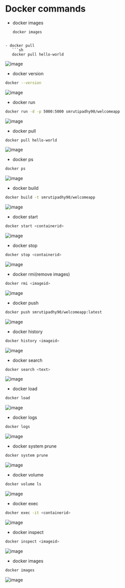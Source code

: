# Docker commands

- docker images
   ```sh
   docker images
```

- docker pull  
   ```sh
   docker pull hello-world
```

![image](https://user-images.githubusercontent.com/109865260/196842118-ca73fcf5-7ccf-42d5-9ae7-3815925d2893.png)

- docker version
```sh
docker --version
```
![image](https://user-images.githubusercontent.com/109865260/196843464-432e226e-b1db-483e-9703-b855ade061f5.png)

- docker run
```sh
docker run -d -p 5000:5000 smrutipadhy90/welcomeapp
```
![image](https://user-images.githubusercontent.com/109865260/196843641-0a9f936a-beb5-47ec-94ac-c8960a1fc7da.png)

- docker pull
```sh
docker pull hello-world
```
![image](https://user-images.githubusercontent.com/109865260/196844650-a9fdb809-b91a-4440-b293-e4b5325ba8ac.png)

- docker ps
```sh 
docker ps
```
![image](https://user-images.githubusercontent.com/109865260/196844762-935fea53-f1cb-4c49-aebd-71fbd3b79ca2.png)


- docker build
```sh
docker build -t smrutipadhy90/welcomeapp
```
![image](https://user-images.githubusercontent.com/109865260/196844983-32e6bb5c-f075-41e2-83d0-0c442df0d682.png)


- docker start
```sh
docker start <containerid>
```
![image](https://user-images.githubusercontent.com/109865260/196845829-ed601d98-33a3-42d6-8761-2a74bf48459c.png)


- docker stop
```sh
docker stop <containerid>
```
![image](https://user-images.githubusercontent.com/109865260/196846099-7c22d9a1-f3fa-469d-b028-0b19e4562b04.png)


- docker rmi(remove images)
```sh
docker rmi <imageid>
```
![image](https://user-images.githubusercontent.com/109865260/196846203-535afe04-23fb-450b-8df8-fbcf2f77ea78.png)


- docker push
```sh
docker push smrutipadhy90/welcomeapp:latest
```
![image](https://user-images.githubusercontent.com/109865260/196846502-014907f6-7777-4104-a7d1-79bb7e6436c3.png)


- docker history
```sh
docker history <imageid>
```
![image](https://user-images.githubusercontent.com/109865260/196846661-09f06426-df39-4402-9595-915e708b8f11.png)


- docker search <text>
```sh
docker search <text>
```
![image](https://user-images.githubusercontent.com/109865260/196846773-5da48365-8215-4b6c-b0d2-108fbf0c27a3.png)


- docker load
```sh
docker load
```
![image](https://user-images.githubusercontent.com/109865260/196846870-8c9fe3d3-5b72-47e2-8d61-5f571a771ddb.png)


- docker logs
```sh
docker logs
```
![image](https://user-images.githubusercontent.com/109865260/196846952-10128de9-7600-4541-b388-b5560bcc5f53.png)


- docker system prune
```sh
docker system prune
```
![image](https://user-images.githubusercontent.com/109865260/196847173-3a5618eb-e007-4a6b-80f7-560de2229d1c.png)


- docker volume
```sh
docker volume ls
```
![image](https://user-images.githubusercontent.com/109865260/196847276-c9adafd1-7fce-41b2-bc0e-2fe722d05f7d.png)

- docker exec 
```sh
docker exec -it <containerid>
```
![image](https://user-images.githubusercontent.com/109865260/196847422-bb92b3f2-337d-4dd9-b7cc-32794f0c25fb.png)


- docker inspect
```sh
docker inspect <imageid>
```
![image](https://user-images.githubusercontent.com/109865260/196847555-73706011-f0d3-482e-a055-b9e1d035a119.png)


- docker images
```sh
docker images
```
![image](https://user-images.githubusercontent.com/109865260/196847635-8b039c55-3330-4192-a948-3c83415d0366.png)
